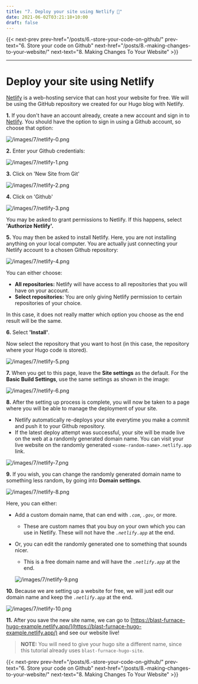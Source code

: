 ```yaml
---
title: "7. Deploy your site using Netlify 🚀"
date: 2021-06-02T03:21:18+10:00
draft: false
---
```


{{< next-prev 
    prev-href="/posts/6.-store-your-code-on-github/" 
    prev-text="6. Store your code on Github"
    next-href="/posts/8.-making-changes-to-your-website/" 
    next-text="8. Making Changes To Your Website"
    >}}

---
# Deploy your site using Netlify

[Netlify](https://www.netlify.com/) is a web-hosting service that can host your website for free. We will be using the GitHub repository we created for our Hugo blog with Netlify.

**1.** If you don't have an account already, create a new account and sign in to [Netlify](https://app.netlify.com/). You should have the option to sign in using a Github account, so choose that option:

  ![/images/7/netlify-0.png](/images/7/netlify-0.png)

**2.** Enter your Github credentials:

  ![/images/7/netlify-1.png](/images/7/netlify-1.png)

**3.** Click on 'New Site from Git'

  ![/images/7/netlify-2.png](/images/7/netlify-2.png)

**4.** Click on 'Github'

  ![/images/7/netlify-3.png](/images/7/netlify-3.png)

  You may be asked to grant permissions to Netlify. If this happens, select **'Authorize Netlify'.**

**5.** You may then be asked to install Netlify. 
Here, you are not installing anything on your local computer. You are actually just connecting your Netlify account to a chosen Github repository:

  ![/images/7/netlify-4.png](/images/7/netlify-4.png)

  You can either choose:

  - **All repositories:** Netlify will have access to all repositories that you will have on your account.
  - **Select repositories:** You are only giving Netlify permission to certain repositories of your choice.

  In this case, it does not really matter which option you choose as the end result will be the same.

**6.** Select **'Install'**.

  Now select the repository that you want to host (in this case, the repository where your Hugo code is stored).

  ![/images/7/netlify-5.png](/images/7/netlify-5.png)

**7.** When you get to this page, leave the **Site settings** as the default. For the **Basic Build Settings**, use the same settings as shown in the image:

  ![/images/7/netlify-6.png](/images/7/netlify-6.png)

**8.** After the setting up process is complete, you will now be taken to a page where you will be able to manage the deployment of your site. 
  - Netlify automatically re-deploys your site everytime you make a commit and push it to your Github repository.
  - If the latest deploy attempt was successful, your site will be made live on the web at a randomly generated domain name. You can visit your live website on the randomly generated `<some-random-name>.netlify.app` link.

  ![/images/7/netlify-7.png](/images/7/netlify-7.png)

**9.** If you wish, you can change the randomly generated domain name to something less random, by going into **Domain settings**.

  ![/images/7/netlify-8.png](/images/7/netlify-8.png)

  Here, you can either:

  - Add a custom domain name, that can end with *`.com`*, *`.gov`*, or more.
      - These are custom names that you buy on your own which you can use in Netlify. These will not have the *`.netlify.app`* at the end.
  - Or, you can edit the randomly generated one to something that sounds nicer.
      - This is a free domain name and will have the *`.netlify.app`* at the end.

      ![/images/7/netlify-9.png](/images/7/netlify-9.png)

**10.** Because we are setting up a website for free, we will just edit our domain name and keep the *`.netlify.app`* at the end.

  ![/images/7/netlify-10.png](/images/7/netlify-10.png)

**11.** After you save the new site name, we can go to [https://blast-furnace-hugo-example.netlify.app/](https://blast-furnace-hugo-example.netlify.app/) and see our website live!

  > **NOTE:** You will need to give your hugo site a different name, since this tutorial already uses `blast-furnace-hugo-site`.

{{< next-prev 
    prev-href="/posts/6.-store-your-code-on-github/" 
    prev-text="6. Store your code on Github"
    next-href="/posts/8.-making-changes-to-your-website/" 
    next-text="8. Making Changes To Your Website"
    >}}
